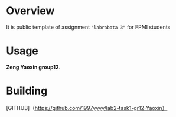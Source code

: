 # Overview

It is public template of assignment `"labrabota 3"` for FPMI students

# Usage
**Zeng Yaoxin group12**.

# Building

[GITHUB]（https://github.com/1997yyyy/lab2-task1-gr12-Yaoxin）
